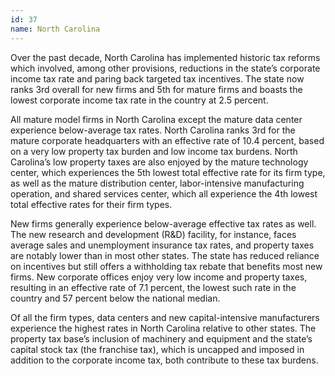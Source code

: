 ```yaml
---
id: 37 
name: North Carolina
---
```


Over the past decade, North Carolina has implemented historic tax reforms which involved, among other provisions, reductions in the state’s corporate income tax rate and paring back targeted tax incentives. The state now ranks 3rd overall for new firms and 5th for mature firms and boasts the lowest corporate income tax rate in the country at 2.5 percent.

All mature model firms in North Carolina except the mature data center experience below-average tax rates. North Carolina ranks 3rd for the mature corporate headquarters with an effective rate of 10.4 percent, based on a very low property tax burden and low income tax burdens. North Carolina’s low property taxes are also enjoyed by the mature technology center, which experiences the 5th lowest total effective rate for its firm type, as well as the mature distribution center, labor-intensive manufacturing operation, and shared services center, which all experience the 4th lowest total effective rates for their firm types.

New firms generally experience below-average effective tax rates as well. The new research and development (R&D) facility, for instance, faces average sales and unemployment insurance tax rates, and property taxes are notably lower than in most other states. The state has reduced reliance on incentives but still offers a withholding tax rebate that benefits most new firms. New corporate offices enjoy very low income and property taxes, resulting in an effective rate of 7.1 percent, the lowest such rate in the country and 57 percent below the national median.

Of all the firm types, data centers and new capital-intensive manufacturers experience the highest rates in North Carolina relative to other states. The property tax base’s inclusion of machinery and equipment and the state’s capital stock tax (the franchise tax), which is uncapped and imposed in addition to the corporate income tax, both contribute to these tax burdens.
